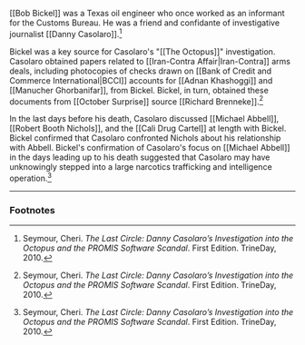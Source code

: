 [[Bob Bickel]] was a Texas oil engineer who once worked as an informant for the Customs Bureau. He was a friend and confidante of investigative journalist [[Danny Casolaro]].[^1]

Bickel was a key source for Casolaro's "[[The Octopus]]" investigation. Casolaro obtained papers related to [[Iran-Contra Affair|Iran-Contra]] arms deals, including photocopies of checks drawn on [[Bank of Credit and Commerce International|BCCI]] accounts for [[Adnan Khashoggi]] and [[Manucher Ghorbanifar]], from Bickel. Bickel, in turn, obtained these documents from [[October Surprise]] source [[Richard Brenneke]].[^1]

In the last days before his death, Casolaro discussed [[Michael Abbell]], [[Robert Booth Nichols]], and the [[Cali Drug Cartel]] at length with Bickel. Bickel confirmed that Casolaro confronted Nichols about his relationship with Abbell. Bickel's confirmation of Casolaro's focus on [[Michael Abbell]] in the days leading up to his death suggested that Casolaro may have unknowingly stepped into a large narcotics trafficking and intelligence operation.[^1]

---
### Footnotes

[^1]: Seymour, Cheri. *The Last Circle: Danny Casolaro’s Investigation into the Octopus and the PROMIS Software Scandal*. First Edition. TrineDay, 2010.